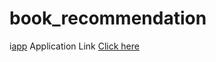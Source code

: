 # book_recommendation

i[app](/images/electrocat.png)
Application Link [Click here](https://book-suggestion.streamlit.app/)
